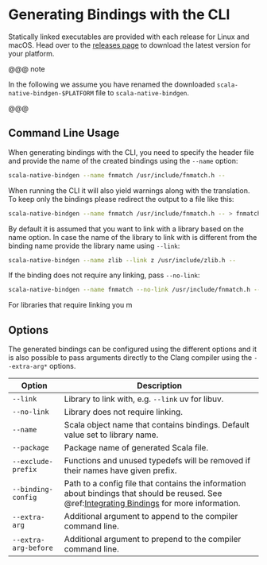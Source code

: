 # Generating Bindings with the CLI

Statically linked executables are provided with each release for Linux and macOS. Head over to the [releases page] to download the latest version for your platform.

 [releases page]: https://github.com/scala-native/scala-native-bindgen/releases

@@@ note

In the following we assume you have renamed the downloaded `scala-native-bindgen-$PLATFORM` file to `scala-native-bindgen`.

@@@

## Command Line Usage

When generating bindings with the CLI, you need to specify the header file and provide the name of the created bindings using the `--name` option:

```sh
scala-native-bindgen --name fnmatch /usr/include/fnmatch.h --
```

When running the CLI it will also yield warnings along with the translation. To keep only the bindings please redirect the output to a file like this:

```sh
scala-native-bindgen --name fnmatch /usr/include/fnmatch.h -- > fnmatch.scala
```

By default it is assumed that you want to link with a library based on the name option.
In case the name of the library to link with is different from the binding name provide the library name using `--link`:

```sh
scala-native-bindgen --name zlib --link z /usr/include/zlib.h --
```

If the binding does not require any linking, pass `--no-link`:

```sh
scala-native-bindgen --name fnmatch --no-link /usr/include/fnmatch.h --
```

For libraries that require linking you m

## Options

The generated bindings can be configured using the different options and it is also possible to pass arguments directly to the Clang compiler using the `--extra-arg*` options.

| Option               | Description
|----------------------|---------------------------------------------------------------------------------|
| `--link`             | Library to link with, e.g. `--link` uv for libuv.
| `--no-link`          | Library does not require linking.
| `--name`             | Scala object name that contains bindings. Default value set to library name.
| `--package`          | Package name of generated Scala file.
| `--exclude-prefix`   | Functions and unused typedefs will be removed if their names have given prefix.
| `--binding-config`   | Path to a config file that contains the information about bindings that should be reused. See @ref:[Integrating Bindings](integrating-bindings.md) for more information.
| `--extra-arg`        | Additional argument to append to the compiler command line.
| `--extra-arg-before` | Additional argument to prepend to the compiler command line.
